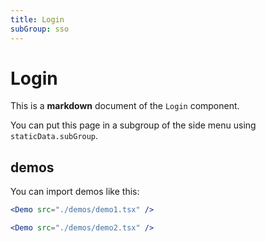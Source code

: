 ```yaml
---
title: Login
subGroup: sso
---
```


# Login

This is a **markdown** document of the `Login` component.

You can put this page in a subgroup of the side menu using `staticData.subGroup`.

## demos

You can import demos like this:

```jsx
<Demo src="./demos/demo1.tsx" />

<Demo src="./demos/demo2.tsx" />
```
